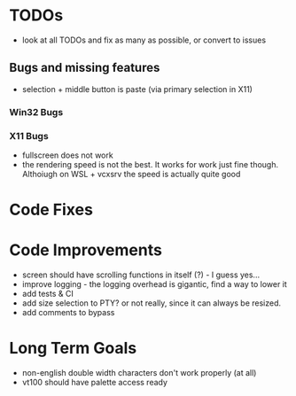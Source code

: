 ﻿# TODOs

- look at all TODOs and fix as many as possible, or convert to issues

## Bugs and missing features

- selection + middle button is paste (via primary selection in X11)

### Win32 Bugs

### X11 Bugs

- fullscreen does not work
- the rendering speed is not the best. It works for work just fine though. Althoiugh on WSL + vcxsrv the speed is actually quite good

# Code Fixes

# Code Improvements 

- screen should have scrolling functions in itself (?) - I guess yes...
- improve logging - the logging overhead is gigantic, find a way to lower it
- add tests & CI
- add size selection to PTY? or not really, since it can always be resized. 
- add comments to bypass

# Long Term Goals

- non-english double width characters don't work properly (at all)
- vt100 should have palette access ready
